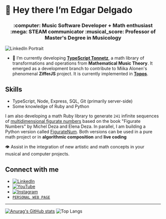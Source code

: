 # 👋 Hey there I’m **Edgar Delgado**  
<h3 align="center"">:computer: Music Software Developer + Math enthusiast :mega: STEAM communicator  :musical_score: Professor of Master's Degree in Musicology </h3>

![LinkedIn Portrait](https://github.com/user-attachments/assets/a3e61dc6-083e-4982-8767-b74a36d2da78)


- :ear_of_rice: I’m currently developing [**TypeScript Tonnetz**](https://www.npmjs.com/package/ts-tonnetz), a math library of transformations and operations from **Mathematical Music Theory**. It emerged as a development branch to contribute to Miika Alonen's phenomenal **ZifferJS** project. It is currently implemented in [**Topos**](https://topos.live/).

## Skills
- TypeScript, Node, Express, SQL, Git (primarily server-side)
- Some knowledge of Ruby and Python

I am also developing a math Ruby library to generate `241` infinite sequences of [multidimensional figurate numbers](https://rubygems.org/gems/figurate_numbers) based on the book "Figurate Numbers" by Michel Deza and Elena Deza. In parallel, I am building a Python version called [FigurateNum](https://pypi.org/project/figuratenum/). Both versions can be used in a pure math project or in **algorithmic composition** and **live coding**

:eye: Assist in the integration of new artistic and math concepts in your musical and computer projects. 

## Connect with me

- [![LinkedIn](https://img.shields.io/badge/LinkedIn-edgar_amando_delgado_vega-0077B5?style=for-the-badge&logo=linkedin&logoColor=white&labelColor=101010)](https://www.linkedin.com/in/edgararmandodelgadovega) <br>
- [![YouTube](https://img.shields.io/badge/YouTube-@edelvemusic-FF0000?style=for-the-badge&logo=youtube&logoColor=white&labelColor=101010)](https://www.youtube.com/@edelvemusic) <br>
- [![Instagram](https://img.shields.io/badge/Instagram-@edgardelgadovega-E4405?style=for-the-badge&logo=instagram&logoColor=white&labelColor=101010)](https://www.instagram.com/edgardelgadovega/) <br>
- [`PERSONAL WEB PAGE`](https://edelveart.github.io/)

*******************

[![Anurag's GitHub stats](https://github-readme-stats.vercel.app/api?username=edelveart&show=prs_merged&show_icons=true&theme=github_dark_dimmed)](https://github.com/edelveart/github-readme-stats)
![Top Langs](https://github-readme-stats.vercel.app/api/top-langs/?username=edelveart&layout=compact)

<!--PS: I am not a mathematician or a programmer, so the code and ideas that you can find here are mostly my best effort at abstraction.-->



